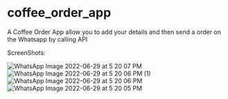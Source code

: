 # coffee_order_app

A Coffee Order App allow you to add your details and then send a order on the Whatsapp by calling API

ScreenShots:

![WhatsApp Image 2022-06-29 at 5 20 07 PM](https://user-images.githubusercontent.com/94990169/176430274-95b982f7-cd00-4719-b16e-911b463bee3a.jpeg)
![WhatsApp Image 2022-06-29 at 5 20 06 PM (1)](https://user-images.githubusercontent.com/94990169/176430444-289cade9-4166-475f-a632-5c226d4946dc.jpeg)
![WhatsApp Image 2022-06-29 at 5 20 06 PM](https://user-images.githubusercontent.com/94990169/176430552-c408231c-d1dc-4304-a252-7bf29b652f37.jpeg)
![WhatsApp Image 2022-06-29 at 5 20 05 PM](https://user-images.githubusercontent.com/94990169/176430633-2650dbda-d59e-41a9-9fd6-e29c8e0ee3aa.jpeg)
